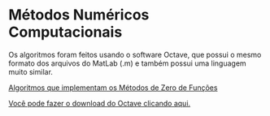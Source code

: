 # Métodos Numéricos Computacionais

Os algoritmos foram feitos usando o software Octave, que possui o mesmo formato dos arquivos do MatLab (.m) e também possui uma linguagem muito similar.

[Algoritmos que implementam os Métodos de Zero de Funções](ZeroDeFuncoes)



[Você pode fazer o download do Octave clicando aqui.](https://www.gnu.org/software/octave/#install)
